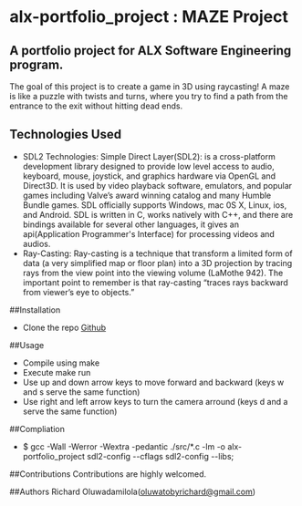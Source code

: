 # alx-portfolio_project : MAZE Project

## A portfolio project for ALX Software Engineering program.
The goal of this project is to create a game in 3D using raycasting! A maze is like a puzzle with twists and turns, where you try to find a path from the entrance to the exit without hitting dead ends. 

## Technologies Used
* SDL2 Technologies: Simple Direct Layer(SDL2): is a cross-platform development library designed to provide low level access to audio, keyboard, mouse, joystick, and graphics hardware via OpenGL and Direct3D. It is used by video playback software, emulators, and popular games including Valve’s award winning catalog and many Humble Bundle games. SDL officially supports Windows, mac 0S X, Linux, ios, and Android.
SDL is written in C, works natively with C++, and there are bindings available for several other languages, it gives an api(Application Programmer's Interface) for processing videos and audios.
* Ray-Casting: Ray-casting is a technique that transform a limited form of data (a very simplified map or floor plan) into a 3D projection by tracing rays from the view point into the viewing volume (LaMothe 942). The important point to remember is that ray-casting “traces rays backward from viewer’s eye to objects.”

##Installation
* Clone the repo
[Github](https://github.com/richardoluwadamilola/alx-portfolio_project.git)

##Usage
* Compile using make
* Execute make run
* Use up and down arrow keys to move forward and backward (keys w and s serve the same function)
* Use right and left arrow keys to turn the camera arround (keys d and a serve the same function)

##Compliation
* $ gcc -Wall -Werror -Wextra -pedantic ./src/*.c -lm -o alx-portfolio_project sdl2-config --cflags sdl2-config --libs;

##Contributions
Contributions are highly welcomed.

##Authors
Richard Oluwadamilola(oluwatobyrichard@gmail.com)
